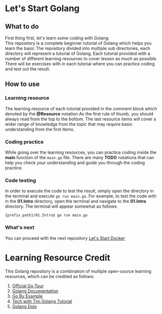 # Let's Start Golang


## What to do
First thing first, let's learn some coding with Golang. \
This repository is a complete beginner tutorial of Golang which helps you learn the basic 
The repository divided into multiple sub directories, each directory will represent a tutorial of Golang.
Each tutorial provided with a number of different learning resources to cover lesson as much as possible.
There will be exercises with in each tutorial where you can practice coding and test out the result. 

## How to use
### Learning resource
The learning resource of each tutorial provided in the comment block which denoted by the **@Resource** notation
As the first rule of thumb, you should always read from the top to the bottom. The last resource items will cover a wider 
range of knowledge from the topic that may require basic understanding from the first items.

### Coding practice
While going over the learning resources, you can practice coding inside the **main** function of the `main.go` file.
There are many **TODO** notations that can help you check your understanding and guide you through the coding practice.

### Code testing
In order to execute the code to test the result, simply open the directory in the terminal and execute `go run main.go`.
For example, to test the code with in the **01.Intro** directory, open the terminal and navigate to the **01.Intro** directory.
The terminal will appear somewhat as follows:
```
{prefix_path}/01.Intro$ go run main.go
```

### What's next
You can proceed with the next repository [Let's Start Docker](https://github.com/dinhtp/lets-go-company)


# Learning Resource Credit
This Golang repository is a combination of multiple open-source learning resources, which can be credited as follows:
1. [Official Go Tour](https://go.dev/tour)
2. [Golang Documentation](https://go.dev/doc)
3. [Go By Example](https://gobyexample.com)
4. [Tech with Tim Golang Tutorial](https://www.youtube.com/watch?v=75lJDVT1h0s&list=PLzMcBGfZo4-mtY_SE3HuzQJzuj4VlUG0q)
5. [Golang Dojo](https://www.youtube.com/channel/UCEXtPiqFrcdzFRKqwazI1NA)

